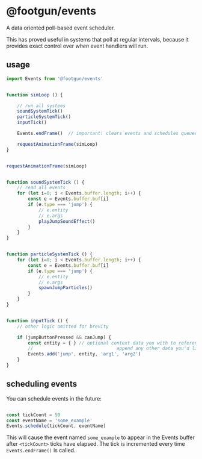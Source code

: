# @footgun/events
A data oriented poll-based event scheduler.

This has proved useful in systems that poll at regular intervals, because it provides exact control over _when_ event handlers will run.


## usage

```javascript
import Events from '@footgun/events'


function simLoop () {

	// run all systems
	soundSystemTick()
	particleSystemTick()
   	inputTick()

	Events.endFrame()  // important! clears events and schedules queued events

	requestAnimationFrame(simLoop)
}


requestAnimationFrame(simLoop)


function soundSystemTick () {
	// read all events
    for (let i=0; i < Events.buffer.length; i++) {
    	const e = Events.buffer.buf[i]
    	if (e.type === 'jump') {
    		// e.entity
    		// e.args
    		playJumpSoundEffect()
    	}
    }
}


function particleSystemTick () {
	for (let i=0; i < Events.buffer.length; i++) {
    	const e = Events.buffer.buf[i]
    	if (e.type === 'jump') {
    		// e.entity
    		// e.args
    		spawnJumpParticles()
    	}
    }
}


function inputTick () {
	// other logic omitted for brevity

	if (jumpButtonPressed && canJump) {
		const entity = { } // optional context data you with to reference in the event
	    //                               append any other data you'd like as arguments here               
	    Events.add('jump', entity, 'arg1', 'arg2')
	}
}

```


## scheduling events
You can schedule events in the future:

```javascript

const tickCount = 50
const eventName = 'some_example'
Events.schedule(tickCount, eventName)
```

This will cause the event named `some_example` to appear in the Events buffer after `<tickCount>` ticks have elapsed. 
The tick is incremented every time `Events.endFrame()` is called.

